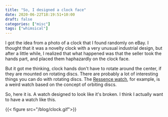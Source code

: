```yaml
---
title: "So, I designed a clock face"
date: 2020-06-22T18:19:51+10:00
draft: false
categories: ["misc"]
tags: ["whimsical"]
---
```

I got the idea from a photo of a clock that I found randomly on eBay. I thought that it was a novelty clock with a very unusual industrial design, but after a little while, I realized that what happened was that the seller took the hands part, and placed them haphazardly on the clock face. 

But it got me thinking, clock hands don't have to rotate around the center, if they are mounted on rotating discs. There are probably a lot of interesting things you can do with rotating discs. The [Ressence watch](https://ressencewatches.com), for example, is a weird watch based on the concept of orbiting discs.

So, here it is. A watch designed to look like it's broken. I think I actually want to have a watch like this.

{{< figure src="/blog/clock.gif">}}